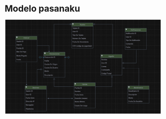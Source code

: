 # Modelo pasanaku

<div align="center" >
<img width="500px" src='https://github.com/SebastianINF/pasanaku/blob/main/pasanaku_model.png' border='0' alt='diagram'/>
</div>